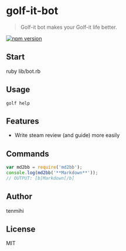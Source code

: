 # golf-it-bot

> Golf-it bot makes your Golf-it life better.

[![npm version](https://badge.fury.io/js/md2bb.svg)](https://badge.fury.io/js/md2bb)

## Start

ruby lib/bot.rb

## Usage

```
golf help
```

## Features

- Write steam review (and guide) more easily

## Commands

```js
var md2bb = require('md2bb');
console.log(md2bb('**Markdown**'));
// OUTPUT: [b]Markdown[/b]
```

## Author

tenmihi

## License

MIT
